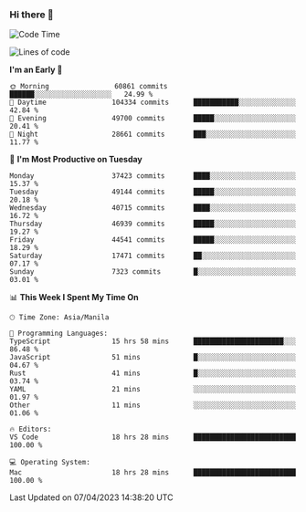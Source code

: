 ### Hi there 👋

<!--START_SECTION:waka-->
![Code Time](http://img.shields.io/badge/Code%20Time-3%2C815%20hrs%2012%20mins-blue)

![Lines of code](https://img.shields.io/badge/From%20Hello%20World%20I%27ve%20Written-99.2%20million%20lines%20of%20code-blue)

**I'm an Early 🐤** 

```text
🌞 Morning                60861 commits       ██████░░░░░░░░░░░░░░░░░░░   24.99 % 
🌆 Daytime                104334 commits      ███████████░░░░░░░░░░░░░░   42.84 % 
🌃 Evening                49700 commits       █████░░░░░░░░░░░░░░░░░░░░   20.41 % 
🌙 Night                  28661 commits       ███░░░░░░░░░░░░░░░░░░░░░░   11.77 % 
```
📅 **I'm Most Productive on Tuesday** 

```text
Monday                   37423 commits       ████░░░░░░░░░░░░░░░░░░░░░   15.37 % 
Tuesday                  49144 commits       █████░░░░░░░░░░░░░░░░░░░░   20.18 % 
Wednesday                40715 commits       ████░░░░░░░░░░░░░░░░░░░░░   16.72 % 
Thursday                 46939 commits       █████░░░░░░░░░░░░░░░░░░░░   19.27 % 
Friday                   44541 commits       █████░░░░░░░░░░░░░░░░░░░░   18.29 % 
Saturday                 17471 commits       ██░░░░░░░░░░░░░░░░░░░░░░░   07.17 % 
Sunday                   7323 commits        █░░░░░░░░░░░░░░░░░░░░░░░░   03.01 % 
```


📊 **This Week I Spent My Time On** 

```text
🕑︎ Time Zone: Asia/Manila

💬 Programming Languages: 
TypeScript               15 hrs 58 mins      ██████████████████████░░░   86.48 % 
JavaScript               51 mins             █░░░░░░░░░░░░░░░░░░░░░░░░   04.67 % 
Rust                     41 mins             █░░░░░░░░░░░░░░░░░░░░░░░░   03.74 % 
YAML                     21 mins             ░░░░░░░░░░░░░░░░░░░░░░░░░   01.97 % 
Other                    11 mins             ░░░░░░░░░░░░░░░░░░░░░░░░░   01.06 % 

🔥 Editors: 
VS Code                  18 hrs 28 mins      █████████████████████████   100.00 % 

💻 Operating System: 
Mac                      18 hrs 28 mins      █████████████████████████   100.00 % 
```


 Last Updated on 07/04/2023 14:38:20 UTC
<!--END_SECTION:waka-->


<!--
**rad182/rad182** is a ✨ _special_ ✨ repository because its `README.md` (this file) appears on your GitHub profile.

Here are some ideas to get you started:

- 🔭 I’m currently working on ...
- 🌱 I’m currently learning ...
- 👯 I’m looking to collaborate on ...
- 🤔 I’m looking for help with ...
- 💬 Ask me about ...
- 📫 How to reach me: ...
- 😄 Pronouns: ...
- ⚡ Fun fact: ...
-->
